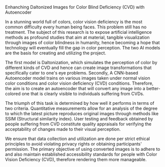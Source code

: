 Enhanching Daltonized Images for Color Blind Deficiency (CVD) with Autoencoder

In a stunning world full of colors, color vision deficiency is the most common difficulty every human being faces. This problem still has no treatment. The subject of this research is to expose artificial intelligence methods as profound studies that aim at material, tangible visualization through images of color blindness in humanity, hence becoming a hope that technology will eventually fill the gap in color perception. The two AI models are the basis for creating and utilizing the project.

The first model is Daltonization, which simulates the perception of color by different kinds of CVD and hence can create image transformations that specifically cater to one's eye problems. Secondly, A CNN-based Autoencoder model trains on various images taken under normal vision color conditions and color vision deficiency (CVD) conditions. Therefore, the aim is to create an autoencoder that will convert any image into a better-colored one that is clearly visible to individuals suffering from CVDs.

The triumph of this task is determined by how well it performs in terms of two criteria. Quantitative measurements allow for an analysis of the degree to which the latest picture reproduces original images through methods like SSIM (Structural similarity index). User testing and feedback obtained by people suffering from CVD constitute quality appraisals for verifying the acceptability of changes made to their visual perception.

We ensure that data collection and utilization are done per strict ethical principles to avoid violating privacy rights or obtaining participants' permission. The primary objective of using converted images is to adhere to and also maintain established accessibility standards for people with Color Vision Deficiency (CVD), therefore rendering them more manageable.
